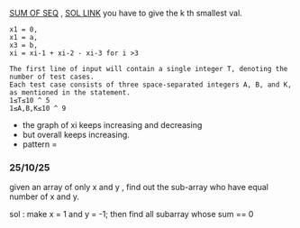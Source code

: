 [SUM OF SEQ](https://www.codechef.com/problems/SEQSEARCH) , [SOL LINK](https://docs.google.com/document/d/1gfv165VV8D8nzmMutxhfTANz_XQTSEuJgsXZOIYlCqQ/edit)
you have to give the k th smallest val.

```
x1 = 0,
x1 = a,
x3 = b,
xi = xi-1 + xi-2 - xi-3 for i >3

The first line of input will contain a single integer T, denoting the number of test cases.
Each test case consists of three space-separated integers A, B, and K, as mentioned in the statement.
1≤T≤10 ^ 5
1≤A,B,K≤10 ^ 9
```

- the graph of xi keeps increasing and decreasing
- but overall keeps increasing.
- pattern =

### 25/10/25

given an array of only x and y , find out the sub-array who have equal number of x and y.

sol :
make x = 1 and y = -1;
then find all subarray whose sum == 0
